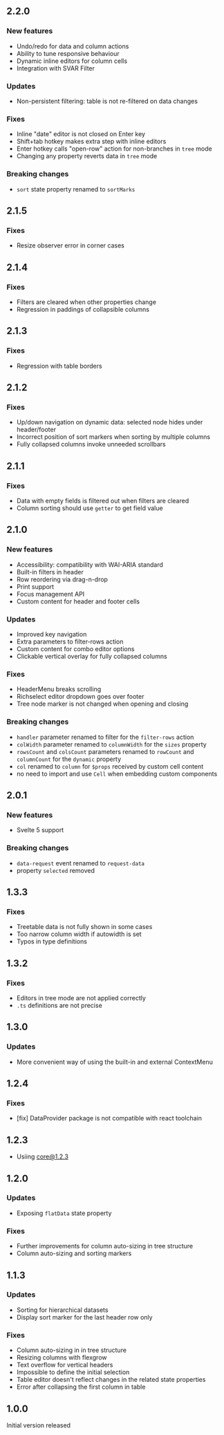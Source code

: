 ## 2.2.0

### New features

-   Undo/redo for data and column actions
-   Ability to tune responsive behaviour
-   Dynamic inline editors for column cells
-   Integration with SVAR Filter

### Updates

-   Non-persistent filtering: table is not re-filtered on data changes

### Fixes

-   Inline "date" editor is not closed on Enter key
-   Shift+tab hotkey makes extra step with inline editors
-   Enter hotkey calls "open-row" action for non-branches in `tree` mode
-   Changing any property reverts data in `tree` mode

### Breaking changes

-   `sort` state property renamed to `sortMarks`

## 2.1.5

### Fixes

-   Resize observer error in corner cases

## 2.1.4

### Fixes

-   Filters are cleared when other properties change
-   Regression in paddings of collapsible columns

## 2.1.3

### Fixes

-   Regression with table borders

## 2.1.2

### Fixes

-   Up/down navigation on dynamic data: selected node hides under header/footer
-   Incorrect position of sort markers when sorting by multiple columns
-   Fully collapsed columns invoke unneeded scrollbars

## 2.1.1

### Fixes

-   Data with empty fields is filtered out when filters are cleared
-   Column sorting should use `getter` to get field value

## 2.1.0

### New features

-   Accessibility: compatibility with WAI-ARIA standard
-   Built-in filters in header
-   Row reordering via drag-n-drop
-   Print support
-   Focus management API
-   Custom content for header and footer cells

### Updates

-   Improved key navigation
-   Extra parameters to filter-rows action
-   Custom content for combo editor options
-   Clickable vertical overlay for fully collapsed columns

### Fixes

-   HeaderMenu breaks scrolling
-   Richselect editor dropdown goes over footer
-   Tree node marker is not changed when opening and closing

### Breaking changes

-   `handler` parameter renamed to filter for the `filter-rows` action
-   `colWidth` parameter renamed to `columnWidth` for the `sizes` property
-   `rowsCount` and `colsCount` parameters renamed to `rowCount` and `columnCount` for the `dynamic` property
-   `col` renamed to `column` for `$props` received by custom cell content
-   no need to import and use `Cell` when embedding custom components

## 2.0.1

### New features

-   Svelte 5 support

### Breaking changes

-   `data-request` event renamed to `request-data`
-   property `selected` removed

## 1.3.3

### Fixes

-   Treetable data is not fully shown in some cases
-   Too narrow column width if autowidth is set
-   Typos in type definitions

## 1.3.2

### Fixes

-   Editors in tree mode are not applied correctly
-   `.ts` definitions are not precise

## 1.3.0

### Updates

-   More convenient way of using the built-in and external ContextMenu

## 1.2.4

### Fixes

-   [fix] DataProvider package is not compatible with react toolchain

## 1.2.3

-   Usiing core@1.2.3

## 1.2.0

### Updates

-   Exposing `flatData` state property

### Fixes

-   Further improvements for column auto-sizing in tree structure
-   Column auto-sizing and sorting markers

## 1.1.3

### Updates

-   Sorting for hierarchical datasets
-   Display sort marker for the last header row only

### Fixes

-   Column auto-sizing in in tree structure
-   Resizing columns with flexgrow
-   Text overflow for vertical headers
-   Impossible to define the initial selection
-   Table editor doesn't reflect changes in the related state properties
-   Error after collapsing the first column in table

## 1.0.0

Initial version released
